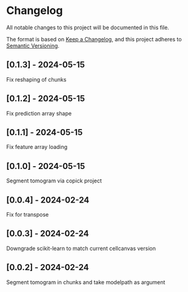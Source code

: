 # Changelog
All notable changes to this project will be documented in this file.

The format is based on [Keep a Changelog](https://keepachangelog.com/en/1.0.0/),
and this project adheres to [Semantic Versioning](https://semver.org/spec/v2.0.0.html).

## [0.1.3] - 2024-05-15
Fix reshaping of chunks

## [0.1.2] - 2024-05-15
Fix prediction array shape

## [0.1.1] - 2024-05-15
Fix feature array loading

## [0.1.0] - 2024-05-15
Segment tomogram via copick project

## [0.0.4] - 2024-02-24
Fix for transpose

## [0.0.3] - 2024-02-24
Downgrade scikit-learn to match current cellcanvas version

## [0.0.2] - 2024-02-24
Segment tomogram in chunks and take modelpath as argument
